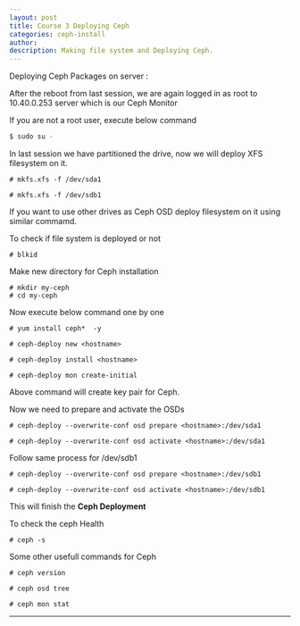 ```yaml
---
layout: post
title: Course 3 Deploying Ceph 
categories: ceph-install
author: 
description: Making file system and Deploying Ceph.
---
```





Deploying Ceph Packages on server :

After the reboot from last session, we are again logged in as root to 10.40.0.253 server which is our Ceph Monitor  

If you are not a root user, execute below command 

```sh
$ sudo su -
```
In last session we have partitioned the drive, now we will deploy XFS filesystem on it.    

```sh$
# mkfs.xfs -f /dev/sda1
```  

```sh$
# mkfs.xfs -f /dev/sdb1
```  

If you want to use other drives as Ceph OSD deploy filesystem on it using similar commamd.

To check if file system is deployed or not 

```sh$
# blkid
```

Make new directory for Ceph installation 

```sh$
# mkdir my-ceph
# cd my-ceph
```

Now execute below command one by one

```sh$
# yum install ceph*  -y
```

```sh$
# ceph-deploy new <hostname> 
```

```sh$
# ceph-deploy install <hostname> 
```

```sh$
# ceph-deploy mon create-initial 
```

Above command will create key pair for Ceph.

Now we need to prepare and activate the OSDs

```sh$
# ceph-deploy --overwrite-conf osd prepare <hostname>:/dev/sda1
```

```sh$
# ceph-deploy --overwrite-conf osd activate <hostname>:/dev/sda1
```

Follow same process for /dev/sdb1

```sh$
# ceph-deploy --overwrite-conf osd prepare <hostname>:/dev/sdb1
```

```sh$
# ceph-deploy --overwrite-conf osd activate <hostname>:/dev/sdb1
```

This will finish the **Ceph Deployment**

To check the ceph Health

```sh$
# ceph -s
```
Some other usefull commands for Ceph

```sh$
# ceph version
```

```sh$
# ceph osd tree
```

```sh$
# ceph mon stat
```


* * *
